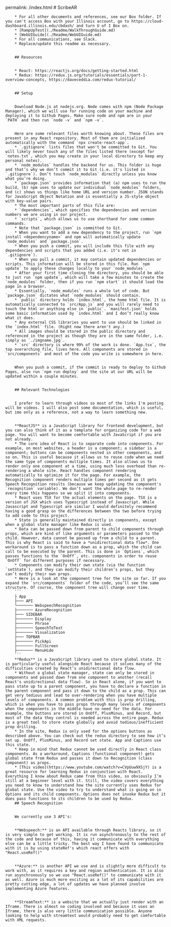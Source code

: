 permalink: /index.html
		# ScribeAR
		

		* For all other documents and references, see our Box folder. If you can't access Box with your Illinois account, go to https://cloud-dashboard.illinois.edu/cbdash/ and turn U of I Box on.
		* [RampUpTest](./Readme/WalkThroughGuide.md)
		* [WebUIGuide](./Readme/WebUIGuide.md)
		* For all communications, see Slack.
		* Replace/update this readme as necessary.
		

		## Resources
		

		* React: https://reactjs.org/docs/getting-started.html
		* Redux: https://redux.js.org/tutorials/essentials/part-1-overview-concepts, https://daveceddia.com/redux-tutorial/ 
		

		## Setup
		

		Download Node.js at nodejs.org. Node comes with npm (Node Package Manager), which we will use for running code on your machine and deploying it to Github Pages. Make sure node and npm are in your `PATH` and then run `node -v` and `npm -v`.
		

		Here are some relevant files worth knowing about. These files are present in any React repository. Most of them are initialized automatically with the command `npx create-react-app`.
		* `.gitignore` lists files that won't be committed to Git. You will likely never touch any of the files listed there (except for `notes.txt`, which you may create in your local directory to keep any personal notes).
		* `node_modules` handles the backend for us. This folder is huge and that’s why we don’t commit it to Git (i.e. it's listed in `.gitignore`). Don’t touch `node_modules` directly unless you know what you’re doing.
		* `package.json` provides information that (a) npm uses to run the build, (b) npm uses to update our individual `node_modules` folders, and (c) shows us things like home URL and version number. JSON stands for JavaScript Object Notation and is essentially a JS-style object with key-value pairs.
		* The most important parts of this file are:
		* `dependencies`, which specifies the dependencies and version numbers we are using in our project.
		* `scripts`, which allows us to use shorthand for some common commands.
		* Note that `package.json` is committed to Git.
		* When you want to add a new dependency to the project, run `npm install <dependencyname>` and npm will automatically update `node_modules` and `package.json`.
		* When you push a commit, you will include this file with any dependencies and scripts that you added (i.e. it's not in `.gitignore`).
		* When you pull a commit, it may contain updated dependencies or scripts. This information will be stored in this file. Run `npm update` to apply these changes locally to your `node_modules`.
		* After your first time cloning the directory, you should be able to just run `npm update`, which will take a few minutes to create the `node_modules` folder, then if you run `npm start` it should load the page in a browser.
		* Essentially, `node_modules` runs a whole lot of code. But `package.json` dictates what `node_modules` should contain.
		* `public` directory holds `index.html`, the home html file. It is automatically connected to `src/App.js` and you will rarely need to touch the html or anything else in `public`. `manifest.json` holds some basic information used by `index.html` and I don’t really know what it does.
		* Any external CSS libraries you want to use should be linked in the `index.html` file. (Right now there aren't any.)
		* All images should be stored in the public directory and referenced in the project as though they are in the same folder, i.e. simply as `./imgname.jpg`.
		* `src` directory is where 99% of the work is done. `App.tsx`, the top overarching file, lives here. All components are stored in `src/components` and most of the code you write is somewhere in here.
		

		When you push a commit, if the commit is ready to deploy to Github Pages, also run `npm run deploy` and the site at our URL will be updated within a couple minutes.
		

		## Relevant Technologies
		

		I prefer to learn through videos so most of the links I'm posting will be videos. I will also post some documentation, which is useful, but imo only as a reference, not a way to learn something new.
		

		**ReactJS** is a JavaScript library for frontend development, but you can also think of it as a template for organizing code for a web page. You will want to become comfortable with JavaScript if you are not already.
		* The core idea of React is to separate code into components. For example, on most websites, a header is a component; a sidebar is a component; buttons can be components nested in other components, and so on. This is useful because it allows us to reuse code when we need the same type of components multiple times. It also allows us to render only one component at a time, using much less overhead than re-rendering a whole site. React handles component rendering automatically to optimize it for the page. For example, the Recognition component renders multiple times per second as it gets Speech Recognition results (because we keep updating the component's `recognition` variable). We don’t want the whole page to re-render every time this happens so we split it into components.
		* React uses TSX for the actual elements on the page. TSX is a version of JSX which uses Typescript instead of Javascript. While Javascript and Typescript are similar I would definitely recommend having a good grasp on the differences between the two before trying to add code to this project.
		* State is generally maintained directly in components, except when a global state manager like Redux is used.
		* Data can be passed down from parent to child components through props, which are kind of like arguments or parameters passed to the child. However, data cannot be passed up from a child to a parent. This is why React is said to have a *unidirectional data flow*. One workaround is to pass a function down as a prop, which the child can call to be executed by the parent. This is done in `Options`, which passes functions to the `OnOff`, etc. components in order to reuse `OnOff` for different purposes if necessary.
		* Components can modify their own state (via the function `setState`), and they can modify their children’s props, but they can’t modify their own props.
		* Here is a look at the component tree for the site so far. If you expand the `src/components` folder of the code, you’ll see the same structure. Of course, the component tree will change over time.
		```
		├ App
		├─── API
		└─────── WebspeechRecognition
		├─────── AzureRecognition
		├─── SIDEBAR
		├─────── Display
		├─────── Phrase
		├─────── SpeechToText
		├─────── Visualization
		├─── TOPBAR
		├─────── PickApi
		├─────── FullScreen
		├─────── MenuHide
		```
		**Redux** is a JavaScript library used to store global state. It is particularly useful alongside React because it solves many of the difficulties created by React’s unidirectional data flow.
		* Without a global state manager, state can only be stored in components and passed down from one component to another (recall React's unidirectional data flow). So in React alone, if you want to pass state up to a parent component, you have to declare a function in the parent component and pass it down to the child as a prop. This can get very tedious and lead to over-rendering when you have multiple levels of components. A common problem with this is prop drilling, which is when you have to pass props through many levels of components when the components in the middle have no need for the data. For example, the buttons are stored in OnOff, PlusMinus, and Record, but most of the data they control is needed across the entire page. Redux is a great tool to store state globally and avoid tedious/inefficient prop drilling.
		* In the site, Redux is only used for the options buttons as described above. You can check out the redux directory to see how it’s set up. OnOff, PlusMinus, and Record set state. App and Captions use this state.
		* Keep in mind that Redux cannot be used directly in React class components. As a workaround, Captions (functional component) gets global state from Redux and passes it down to Recognition (class component) as props.
		* [This video](https://www.youtube.com/watch?v=CVpUuw9XSjY) is a great resource for learning Redux in conjunction with React. Everything I know about Redux came from this video, so obviously I’m still at a beginner level with it. Still, the video covers everything you need to know to understand how the site currently uses Redux for global state. Use the video to try to understand what is going on in Options and its child components. Options does not invoke Redux but it does pass functions to its children to be used by Redux.
		## Speech Recognition
		

		We currently use 3 API's:
		

		**Webspeech:** is an API available through Reacts library, so it is very simple to get working. It is run asynchronously to the rest of the code and because of this, having it communicate with everything else can be a little tricky. The best way I have found to communicate with it is by using stateRef's which react offers with "React.useRef()"
		

		**Azure:** is another API we use and is slightly more difficult to work with, as it requires a key and region authentication. It is also run asynchronously so we use "React.useRef()" to communicate with it as well. Azure is much more exciting as a lot of its capabilities are pretty cutting edge, a lot of updates we have planned involve implementing Azure features.
		

		**StreamText:** is a website that we actually just render with an Iframe. There is almost no coding involved and because it uses an Iframe, there is also very little communication possible. Anyone looking to help with streamtext would probably need to get comfortable with XML requests.

